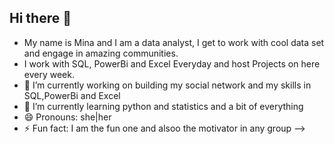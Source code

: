 ## Hi there 👋



- My name is Mina and I am a data analyst, I get to work with cool data set and engage in amazing communities.
- I work with SQL, PowerBi and Excel Everyday and host Projects on here every week.
- 🔭 I’m currently working on building my social network and my skills in SQL,PowerBi and Excel
- 🌱 I’m currently learning python and statistics and a bit of everything
- 😄 Pronouns: she|her 
- ⚡ Fun fact: I am the fun one and alsoo the motivator in any group
-->
